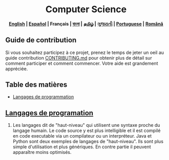 <h1 align="center">Computer Science</h1>
<h4 align="center">
    <p>
        <a href="https://github.com/shhossain/computer_science/blob/main/README.md">English</a> |
        <a href="https://github.com/shhossain/computer_science/blob/main/README_es.md">Español</a> |
        <b>Français</b> |
        <a href="https://github.com/shhossain/computer_science/blob/main/README_bn.md">বাংলা</a> |
        <a href="https://github.com/shhossain/computer_science/blob/main/README_ta.md">தமிழ்</a> |
        <a href="https://github.com/shhossain/computer_science/blob/main/README_guj.md">ગુજરાતી</a> |
        <a href="https://github.com/shhossain/computer_science/blob/main/README_pt.md">Portuguese</a> |
        <a href="https://github.com/shhossain/computer_science/blob/main/README_ro.md">Română</a>
    </p>
</h4>

## Guide de contribution

Si vous souhaitez participez à ce projet, prenez le temps de jeter un oeil au guide contribution [CONTRIBUTING.md](https://github.com/shhossain/computer_science/blob/main/CONTRIBUTING.md) pour obtenir plus de détail sur comment participer et comment commencer. Votre aide est grandement appréciée.

## Table des matières

- [Langages de programmation](#langages-de-programation)

## [Langages de programation](/Programming_Languages/readme_fr.md)

<!-- TODO: Translate A programming language is any set of rules that convert strings, or graphical program elements in the case of visual programming languages, to various kinds of machine code output. Programming languages are one kind of computer language used in computer programming to implement algorithms.

Programming languages are often divided into two broad categories: -->

1. Les langages dit de "haut-niveau" qui utilisent une syntaxe proche du langage humain. Le code source y est plus intelligible et il est compilé en code executable via un compilateur ou un interpréteur. Java et Python sont deux exemples de langages de "haut-niveau". Ils sont plus simple d'utilisation et plus génériques. En contre partie il peuvent apparaître moins optimisés.

<!--TODO: translate 2. Low-level programming languages work more closely with the hardware and have more control over it. They directly interact with the hardware. Two common examples of low-level languages are machine language and assembly language. These are usually faster than High-level, but it comes at the cost of very great difficulty and lack of readability. -->
